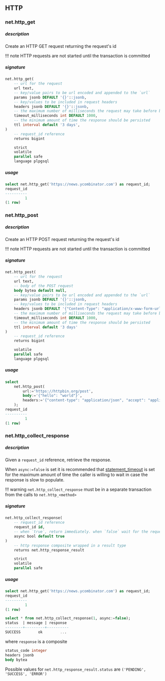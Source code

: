 ## HTTP

### net.http_get

##### description
Create an HTTP GET request returning the request's id

!!! note
    HTTP requests are not started until the transaction is committed


##### signature
```sql
net.http_get(
    -- url for the request
    url text,
    -- key/value pairs to be url encoded and appended to the `url`
    params jsonb DEFAULT '{}'::jsonb,
    -- key/values to be included in request headers
    headers jsonb DEFAULT '{}'::jsonb,
    -- the maximum number of milliseconds the request may take before being cancelled
    timeout_milliseconds int DEFAULT 1000,
    -- the minimum amount of time the response should be persisted
    ttl interval default '3 days',
)
    -- request_id reference
    returns bigint

    strict
    volatile
    parallel safe
    language plpgsql
```

##### usage
```sql
select net.http_get('https://news.ycombinator.com') as request_id;
request_id
----------
         1
(1 row)
```

### net.http_post

##### description
Create an HTTP POST request returning the request's id

!!! note
    HTTP requests are not started until the transaction is committed


##### signature
```sql
net.http_post(
    -- url for the request
    url text,
    -- body of the POST request
    body bytea default null,
    -- key/value pairs to be url encoded and appended to the `url`
    params jsonb DEFAULT '{}'::jsonb,
    -- key/values to be included in request headers
    headers jsonb DEFAULT '{"Content-Type": "application/x-www-form-urlencoded"}'::jsonb,
    -- the maximum number of milliseconds the request may take before being cancelled
    timeout_milliseconds int DEFAULT 1000,
    -- the minimum amount of time the response should be persisted
    ttl interval default '3 days'
)
    -- request_id reference
    returns bigint

    volatile
    parallel safe
    language plpgsql
```

##### usage
```sql
select
    net.http_post(
        url:='https://httpbin.org/post',
        body:='{"hello": "world"}',
        headers:='{"content-type": "application/json", "accept": "application/json"}'
    );
request_id
----------
         1
(1 row)
```

### net.http_collect_response

##### description 
Given a `request_id` reference, retrieve the response.

When `async:=false` is set it is recommended that [statement_timeout](https://www.postgresql.org/docs/13/runtime-config-client.html) is set for the maximum amount of time the caller is willing to wait in case the response is slow to populate.

!!! warning
    `net.http_collect_response` must be in a separate transaction from the calls to `net.http_<method>`


##### signature
```sql
net.http_collect_response(
    -- request_id reference
    request_id id,
    -- when `true`, return immediately. when `false` wait for the request to complete before returning
    async bool default true
)
    -- http response composite wrapped in a result type
    returns net.http_response_result

    strict
    volatile
    parallel safe
```

##### usage
```sql
select net.http_get('https://news.ycombinator.com') as request_id;
request_id
----------
         1
(1 row)

select * from net.http_collect_response(1, async:=false);
status  | message | response
--------+---------+----------
SUCCESS        ok        ...
```
where `response` is a composite
```sql
status_code integer
headers jsonb
body bytea
```

Possible values for `net.http_response_result.status` are `('PENDING', 'SUCCESS', 'ERROR')`
